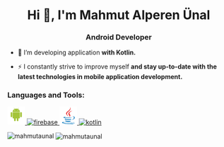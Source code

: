 <h1 align="center">Hi 👋, I'm Mahmut Alperen Ünal</h1>
<h3 align="center">Android Developer</h3>

- 🔭 I’m developing application **with Kotlin.**

- ⚡ I constantly strive to improve myself **and stay up-to-date with the latest technologies in mobile application development.**

<p align="left">
</p>

<h3 align="left">Languages and Tools:</h3>
<p align="left"> <a href="https://developer.android.com" target="_blank" rel="noreferrer"> <img src="https://raw.githubusercontent.com/devicons/devicon/master/icons/android/android-original-wordmark.svg" alt="android" width="40" height="40"/> </a> <a href="https://firebase.google.com/" target="_blank" rel="noreferrer"> <img src="https://www.vectorlogo.zone/logos/firebase/firebase-icon.svg" alt="firebase" width="40" height="40"/> </a> <a href="https://www.java.com" target="_blank" rel="noreferrer"> <img src="https://raw.githubusercontent.com/devicons/devicon/master/icons/java/java-original.svg" alt="java" width="40" height="40"/> </a> <a href="https://kotlinlang.org" target="_blank" rel="noreferrer"> <img src="https://www.vectorlogo.zone/logos/kotlinlang/kotlinlang-icon.svg" alt="kotlin" width="40" height="40"/> </a> </p>

<p><img align="left" src="https://github-readme-stats.vercel.app/api/top-langs?username=mahmutaunal&show_icons=true&locale=en&layout=compact" alt="mahmutaunal" /></p>

<p>&nbsp;<img align="center" src="https://github-readme-stats.vercel.app/api?username=mahmutaunal&show_icons=true&locale=en" alt="mahmutaunal" /></p>
